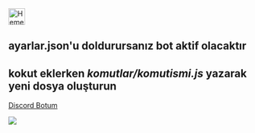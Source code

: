 
<a href="https://glitch.com/edit/?utm_content=project_nothing--&utm_source=remix_this&utm_medium=button&utm_campaign=glitchButton#!/remix/nothing--">
  <img src="https://cdn.glitch.com/2bdfb3f8-05ef-4035-a06e-2043962a3a13%2Fremix%402x.png?1513093958726" alt="Hemen Remixle" height="33">
</a>

ayarlar.json'u doldurursanız bot aktif olacaktır
------------------------------------------------
kokut eklerken *komutlar/komutismi.js* yazarak yeni dosya oluşturun
-----------------------------------------------------------------
[Discord Botum](https://bit.ly/2yr0Mkl "Shuka")




  <img src="https://i.imgur.com/GmlIcAm.gif">


